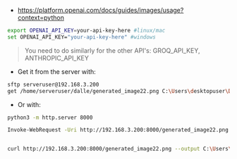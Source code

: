 * https://platform.openai.com/docs/guides/images/usage?context=python

```sh
export OPENAI_API_KEY=your-api-key-here #linux/mac
set OPENAI_API_KEY="your-api-key-here" #windows
```

> You need to do similarly for the other API's: GROQ_API_KEY, ANTHROPIC_API_KEY

* Get it from the server with:

```sh
sftp serveruser@192.168.3.200
get /home/serveruser/dalle/generated_image22.png C:\Users\desktopuser\Desktop\Streamlit-MultiChat\Z_Tests\generated_image.png
```

* Or with:

```sh
python3 -m http.server 8000

Invoke-WebRequest -Uri http://192.168.3.200:8000/generated_image22.png -OutFile C:\Users\Jesus_Alcocer\Desktop\Streamlit-MultiChat\Z_Tests\generated_image22.png


curl http://192.168.3.200:8000/generated_image22.png --output C:\Users\Jesus_Alcocer\Desktop\Streamlit-MultiChat\Z_Tests\generated_image.png
```